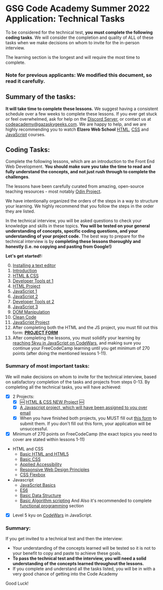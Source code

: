 # GSG Code Academy Summer 2022 Application: Technical Tasks

To be considered for the technical test, **you must complete the following coding tasks**. We will consider the completion and quality of ALL of these tasks when we make decisions on whom to invite for the in-person interview.

The learning section is the longest and will require the most time to complete.

### Note for previous applicants: We modified this document, so read it carefully.

## Summary of the tasks:

**It will take time to complete these lessons.** We suggest having a consistent schedule over a few weeks to complete these lessons. If you ever get stuck or feel overwhelmed, ask for help on the [Discord Server](https://discord.gg/7QqGtqC9Gy), or contact us at codeacademy@gazaskygeeks.com. We are happy to help, and we are highly recommending you to watch **Elzero Web School** [HTML](https://www.youtube.com/playlist?list=PLDoPjvoNmBAw_t_XWUFbBX-c9MafPk9ji), [CSS](https://www.youtube.com/playlist?list=PLDoPjvoNmBAzjsz06gkzlSrlev53MGIKe) and [JavaScript](https://www.youtube.com/playlist?list=PLDoPjvoNmBAx3kiplQR_oeDqLDBUDYwVv) courses.

## Coding Tasks:

Complete the following lessons, which are an introduction to the Front End Web Development. **You should make sure you take the time to read and fully understand the concepts, and not just rush through to complete the challenges**.

The lessons have been carefully curated from amazing, open-source teaching resources - most notably [Odin Project](https://www.theodinproject.com/).

We have intentionally organized the orders of the steps in a way to structure your learning. We highly recommend that you follow the steps in the order they are listed.

In the technical interview, you will be asked questions to check your knowledge and skills in these topics. **You will be tested on your general understanding of concepts, specific coding questions, and your understanding of your project code.** The best way to prepare for the technical interview is by **completing these lessons thoroughly and honestly (i.e. no copying and pasting from Google!)**

**Let's get started!:**

0. [Installing a text editor](pre-requisites/00-installations.md)
1. [Introduction](pre-requisites/01-introduction.md)
2. [HTML & CSS](pre-requisites/02-html-css.md)
3. [Developer Tools pt 1](pre-requisites/03-dev-tools.md)
4. [HTML Project](pre-requisites/04-project.md)
5. [JavaScript 1](pre-requisites/05-javascript-1.md)
6. [JavaScript 2](pre-requisites/06-javascript-2.md)
7. [Developer Tools pt 2](pre-requisites/07-dev-tools-2.md)
8. [JavaScript 3](pre-requisites/08-javascript-3.md)
9. [DOM Manipulation](pre-requisites/09-dom-manipulation.md)
10. [Clean Code](pre-requisites/10-clean-code.md)
11. [JavaScript Project](pre-requisites/11-project-js.md)
12. After completing both the HTML and the JS project, you must fill out this form: [**PROJECT FORM**](https://airtable.com/shr1v0zvij4xJKrP7)
13. After completing the lessons, you must solidify your learning by [reaching 5kyu in JavaScript on CodeWars](https://www.codewars.com), and making sure you continue your FreeCodeCamp learning until you get minimum of 270 points (after doing the mentioned lessons 1-11).

### Summary of most important tasks:

We will make decisions on whom to invite for the technical interview, based on satisfactory completion of the tasks and projects from steps 0-13. By completing all the technical tasks, you will have achieved:

- [x] 2 Projects:
  - [x] 🆕 [HTML & CSS NEW Project](pre-requisites/04-project.md) 🆕
  - [x] [A Javascript project, which will have been assigned to you over email](pre-requisites/projects/)
  - [x] When you have finished both projects, you MUST fill out [this form](https://airtable.com/shr1v0zvij4xJKrP7) to submit them. If you don't fill out this form, your application will be unsuccessful.
- [x] Minimum of 270 points on FreeCodeCamp (the exact topics you need to cover are stated within lessons 1-11)
- HTML and CSS
  - [Basic HTML and HTML5](https://learn.freecodecamp.org/responsive-web-design/basic-html-and-html5/)
  - [Basic CSS](https://learn.freecodecamp.org/responsive-web-design/basic-css/)
  - [Applied Accessibility](https://www.freecodecamp.org/learn/responsive-web-design/applied-accessibility/)
  - [Responsive Web Design Principles](https://learn.freecodecamp.org/responsive-web-design/responsive-web-design-principles/)
  - [CSS Flexbox](https://learn.freecodecamp.org/responsive-web-design/css-flexbox/)
- Javascript
    - [JavaScript Basics](https://learn.freecodecamp.org/javascript-algorithms-and-data-structures/basic-javascript/)
    - [ES6](https://www.freecodecamp.org/learn/javascript-algorithms-and-data-structures/es6/)
    - [Basic Data Structure](https://www.freecodecamp.org/learn/javascript-algorithms-and-data-structures/basic-data-structures/)
    - [Basic Algorithm scripting](https://www.freecodecamp.org/learn/javascript-algorithms-and-data-structures/basic-algorithm-scripting/)
And Also it's recommended to complete [functional programming](https://www.freecodecamp.org/learn/javascript-algorithms-and-data-structures/functional-programming/) section
- [x] Level 5 kyu on [CodeWars](https://www.codewars.com) in JavaScript.

### Summary:

If you get invited to a technical test and then the interview:
- Your understanding of the concepts learned will be tested so it is not to your benefit to copy and paste to achieve these goals. 
- **To pass the technical test and the interview, you will need a solid understanding of the concepts learned throughout the lessons.**
- If you complete and understand all the tasks listed, you will be in with a very good chance of getting into the Code Academy

Good Luck!
